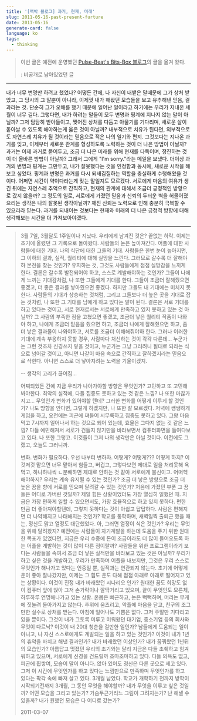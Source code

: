```yaml
---
title: '[맥박 블로그] 과거, 현재, 미래'
slug: 2011-05-16-past-present-furture
date: 2011-05-16
generate-card: false
language: ko
tags:
  - thinking
---
```


> 이번 글은 예전에 운영했던 [Pulse-Beat's Bits-Box 블로그](https://pulsebeat.tistory.com/)의 글을 옮겨 왔다.
>
> : 비공개로 남아있었던 글

---

내가 너무 변명만 하려고 했었나? 어떻든 간에, 나 자신이 내뱉은 말때문에 그가 상처 받았고, 그 당시의 그 말뿐이 아니라, 이제껏 내가 해왔던 모습들을 보고 유추해낸 믿음, 결과라는 것. 단순히 그가 오해를 했기 때문에 일어난 일이라고 하기에는 우리가 지내온 세월이 너무 길다. 그렇다면, 내가 하려는 말들이 모두 변명과 핑계에 지나지 않는 말이 아닐까? 그저 담담히 받아들이고, 찢어진 상처를 다듬고 아물기를 기다리며, 새로운 살이 돋아날 수 있도록 해야하는게 옳은 것이 아닐까? 내부적으로 치유가 된다면, 외부적으로도 자연스레 치유가 될 것이라는 믿음으로 적은 나의 일기와 편지. 그것보다는 지나온 과거를 잊고, 이제부터 새로운 관계를 형성하도록 노력하는 것이 더 나은 방법이 아닐까? 과거는 이제 과거로 묻어두고, 조금 더 나은 미래를 위해 현재를 다독이며, 정진하는 것이 더 올바른 방법이 아닐까?
그래서 그에게 "I'm sorry."라는 메일을 보냈다. 더이상 과거의 변명과 핑계는 그만두고, 내가 잘못했다는 것을 인정함과 동시에, 새로운 시작을 해보고 싶었다. 핑계과 변명은 과거를 다시 되새김질하는 역할을 충실하게 수행해왔을 것이다. 어쩌면 시간이 약이다라는게 맞는 말일지도 모르겠다. 서로에게 마음의 여유가 생긴 뒤에는 자연스레 추억으로 간직하고, 현재의 관계에 대해서 조금더 긍정적인 방향으로 갔지 않을까? 그 정도의 일로, 서로에게 가졌던 믿음과 신뢰의 두터운 벽을 허물어졌으리는 생각은 나의 잘못된 생각아닐까? 깨진 신뢰는 노력으로 인해 충분히 극복할 수 있으리라 믿는다. 과거를 되내이는 것보다는 현재와 미래의 더 나은 긍정적 방향에 대해 생각해보는 시간을 더 가져보아야겠다.

---

> 3월 7일, 3월달도 1주일이나 지났다. 우리에게 남겨진 것은? 끝없는 하락. 이제는 초기에 올렸던 그 기록으로 돌아왔다. 사람들의 눈은 높아져간다. 어플에 대한 사람들에 대한 기대. 나의 식단에 대한 그들의 기대. 사람들은 한번 눈이 높아지면, 그 이하의 결과, 실적, 퀄리티에 대해 실망을 느낀다. 그러므로 갈수록 더 잘해야하 본전을 찾는 것인가? 유지하는 것, 그것도 사람들에게 점점 실망감을 느끼게 한다. 결론은 갈수록 발전되어야 하고, 스스로 계발해야하는 것인가? 그들이 나에게 느끼는 기대감처럼, 나 또한 그들에게 기대를 한다. 그들이 조금더 잘해줬으면 좋겠고, 더 좋은 결과를 낳아줬으면 좋겠다. 하지만 그들도 내 기대에는 미치지 못한다. 사람들의 기대가 상승하는 것처럼, 그리고 그들보다 더 높은 곳을 기대로 잡는 것처럼, 나 또한 그 기대를 남에게 하고 있다는 말이 된다. 결론은 서로 기대를 하고 있다는 것이고, 서로 현재로서는 서로에게 만족하고 있지 못하고 있는 것 아닐까? 그 사람의 부족한 점을 고쳤으면 좋겠고, 조금더 낳은 퀄리티 작품이 나와야 하고, 나에게 조금더 믿음을 줬으면 하고, 조금더 나에게 잘해줬으면 하고, 좀 더 낳은 결과물이 나와야하고, 서로를 조금더 이해해줘야하 한다. 그러나 이러한 기대에 계속 부응하지 못할 경우, 사람마다 처신하는 것이 각각 다른데... 누군가는 그런 것조차 신경쓰지 앟을 것이고, 누군가는 그냥 그러려니 될대로 되라는 식으로 넘어갈 것이고, 아니면 나같이 마음 속으로 간직하고 잘하겠지라는 믿음으로 삭힌다. 아니면 스스로 더 낳아지려는 노력을 기울이겠지.
>
> -- 생각의 고리가 끊어짐...
>
> 어찌되었든 간에 지금 우리가 나아가야할 방향은 무엇인가? 고민하고 또 고민해봐야한다. 최악의 실적에, 다들 집중도 못하고 있는 것 같은 느낌? 나 또한 마찮가지고... 무엇인가 변화가 있어야할 텐데? 그러한 변화를 어떻게 이루게 할 것인가? 나도 방향을 안다면, 그렇게 하겠지만, 나 또한 잘 모르겠다. 저녁에 쌩쌩하게 게임을 하고, 오전에는 피곤에 쪄들어 시무룩하고 집중도 못하고 있다. 그왕 마음 먹고 7시까지 일어나서 하는 것으로 되어 있는데, 효율은 그다지 없는 것 같은 느낌? 다들 예민해져서 서로가 건들지 않기만을 바라보면서 컴퓨터화면을 들여다보고 있다. 나 또한 그렇고. 이것들이 그저 나의 생각만은 아닐 것이다. 이전에도 그랬고, 오늘도 그러니까.
>
> 변화. 변화가 필요하다. 우선 나부터 변하자. 어떻게? 어떻게??? 어떻게 하지? 이것저것 맡으면 너무 맡아서 힘들고, 버겁고, 그렇다보면 제대로 일을 처리못해 욕먹고, 하나하나씩 ㄴ분배하면 제대로 안하는 것 같아 서로에게 불신이고. 어떠헥 해야하지? 우리는 계속 유지될 수 있는 것인가? 조금 더 낳은 방향으로 조금 더 높은 꿈을 향에 서로를 믿으며 달려갈 수 있는 것인가? 처음에 가졌던 부푼 그 꿈들은 어디로 가버린 것일까? 제일 힘든 상황이었더도 가장 열심히 일했던 때. 지금은 가장 편하게 일할 수 있으면서도, 가장 효율적으로 하고 있지 못하다. 편한 만큼 더 좋아져야할텐데, 그렇지 못하다는 것이 아쉽고 답답하다. 사람은 편해지면 더 나약해지고 나태해지는 것인가? 학교를 통학하며, 새벽일찍 출퇴근 했을 때는, 정신도 맑고 열정도 대단했었다. 아, 그러면 열정이 식은 것인가? 우리는 무엇을 위해 달려왔지? 예전에는 사람들이 자기계발을 하는데 도움을 주기 위한 원대한 목표가 있었다면, 지금은 우리 수중에 돈이 조금이라도 더 많이 들어오도록 하는 어플을 계발하는 것이 많이 다른 점이랄까? 사람들을 위한 프로그램이라기 보다는 사람들을 속여서 조금 더 낳은 실적만을 바라보고 있는 것은 아닐까? 우리가 하고 싶은 것을 개발하고, 우리가 만족하며 어플을 내보지만, 그것은 우리 스스로 무엇인가 해나가고 있다는 인증일 뿐, 실적과는 연관되지 않는다. 초기에 어떻게 운이 좋아 잘나갔지만, 이제는 그 힘도 운도 다해 점점 아래로 아래로 떨어지고 있는 상황이다. 이것이 진정 내가 바래왔던 시나리오 인가? 원대한 꿈도 희망도 없이 컴퓨터 앞에 앉아 그저 손가락이나 깔딱거리고 있으며, 끝이 무엇인도 모른체, 하루하루 연명해나가고 있는 상황. 온몸은 뻐근하고, 눈은 뻑뻑하며, 머리는 무게에 짓눌려 돌아가지고 않는다. 추위에 움츠리고, 악플에 마음을 닫고, 친구의 조그만한 실수로 상처를 받는다. 아침에 일어나도 기쁨은 없다. 그저 주말만 기다리고 있을 뿐이다. 그것이 내가 그토록 미루고 미뤄왔던 대기업, 중소기업 등의 회사와 무엇이 다르낙? 이것이 내 20대 청춘을 걸만한 일인가? 남들에게 도움되는 일이 아니고, 나 자신 스스로에게도 계발되는 일을 하고 있는 것인가? 이것이 내가 1년의 휴악을 바치고 해낸 결과인가? 내가 바래왔던 이상인가? 내가 꿈꿔왔던 1년뒤의 모습인가? 아름답고 멋졌던 우리의 초기와는 달리 지금은 다들 초췌하고 힘겨워하고 있으며, 서로에게 신경을 건드릴까 조마조마하고 있다. 다들 의욕도 없고, 피곤에 휩쌓여, 모습이 말이 아니다. 앉아 있어도 정신은 다른 곳으로 세고 있다. 그저 이 시간에 무엇인가를 하고 있다는 느낌만으로 만족하며 무엇인가를 하고 있다는 팍각 속에 빠져 살고 있다. 3개월 남았다. 학교가 개학하기 전까지 방학이 시작되기전까지 3개월, 그 동안 무엇을 해야할까? 내가 무엇을 이루고 싶은 것일까? 어떤 모습을 그리고 있는가? 가슴두근거리느 그림이 그려지는가? 난 해낼 수 있을까? 내가 원했던 모습은 다 어디로 갔는가?
>
> 2011-03-07
